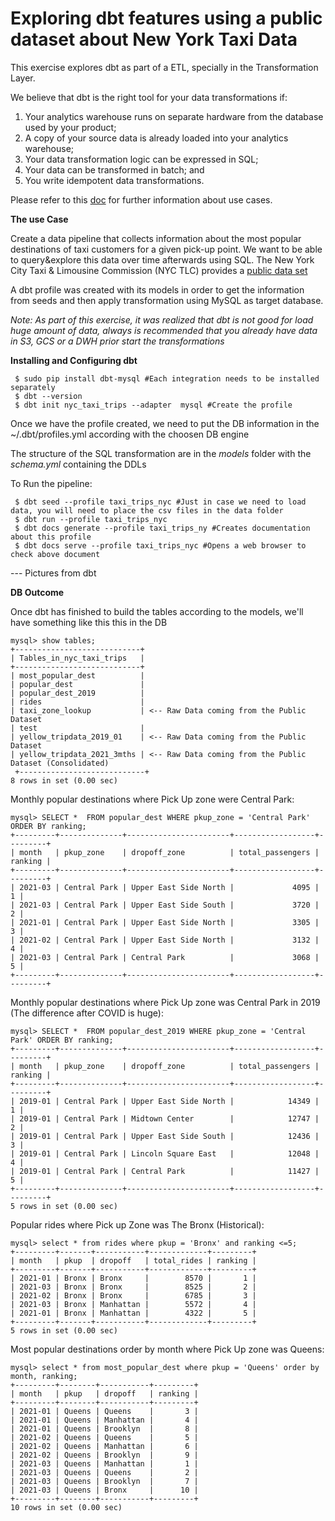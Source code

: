# Exploring dbt features using a public dataset about New York Taxi Data

This exercise explores dbt as part of a ETL, specially in the Transformation Layer.

We believe that dbt is the right tool for your data transformations if:

1. Your analytics warehouse runs on separate hardware from the database used by your product;
2. A copy of your source data is already loaded into your analytics warehouse;
3. Your data transformation logic can be expressed in SQL;
3. Your data can be transformed in batch; and
4. You write idempotent data transformations.

Please refer to this [doc](https://blog.getdbt.com/is-dbt-the-right-tool-for-my-data-transformations/) for further information about use cases.


**The use Case**

Create a data pipeline that collects information about the most popular destinations of taxi customers for a given pick-up point. We want to be able to query&explore this data over time afterwards using SQL. The New York City Taxi & Limousine Commission (NYC TLC) provides a [public data set](https://www1.nyc.gov/site/tlc/about/tlc-trip-record-data.page)

A dbt profile was created with its models in order to get the information from seeds and then apply transformation using MySQL as target database.

*Note: As part of this exercise, it was realized that dbt is not good for load huge amount of data, always is recommended that you already have data in S3, GCS or a DWH prior start the transformations* 


**Installing and Configuring dbt**

```
 $ sudo pip install dbt-mysql #Each integration needs to be installed separately
 $ dbt --version
 $ dbt init nyc_taxi_trips --adapter  mysql #Create the profile
```

Once we have the profile created, we need to put the DB information in the ~/.dbt/profiles.yml according with the choosen DB engine

The structure of the SQL transformation are in the *models* folder with the *schema.yml* containing the DDLs 

To Run the pipeline:

```
 $ dbt seed --profile taxi_trips_nyc #Just in case we need to load data, you will need to place the csv files in the data folder
 $ dbt run --profile taxi_trips_nyc
 $ dbt docs generate --profile taxi_trips_ny #Creates documentation about this profile
 $ dbt docs serve --profile taxi_trips_nyc #Opens a web browser to check above document
```


--- Pictures from dbt

**DB Outcome**

Once dbt has finished to build the tables according to the models, we'll have something like this this in the DB

```
mysql> show tables;
+----------------------------+
| Tables_in_nyc_taxi_trips   |
+----------------------------+
| most_popular_dest          | 
| popular_dest               |
| popular_dest_2019          |
| rides                      |
| taxi_zone_lookup           | <-- Raw Data coming from the Public Dataset
| test                       |
| yellow_tripdata_2019_01    | <-- Raw Data coming from the Public Dataset
| yellow_tripdata_2021_3mths | <-- Raw Data coming from the Public Dataset (Consolidated)
 +----------------------------+
8 rows in set (0.00 sec)
```

Monthly popular destinations where Pick Up zone were Central Park:

```
mysql> SELECT *  FROM popular_dest WHERE pkup_zone = 'Central Park' ORDER BY ranking;
+---------+--------------+-----------------------+------------------+---------+
| month   | pkup_zone    | dropoff_zone          | total_passengers | ranking |
+---------+--------------+-----------------------+------------------+---------+
| 2021-03 | Central Park | Upper East Side North |             4095 |       1 |
| 2021-03 | Central Park | Upper East Side South |             3720 |       2 |
| 2021-01 | Central Park | Upper East Side North |             3305 |       3 |
| 2021-02 | Central Park | Upper East Side North |             3132 |       4 |
| 2021-03 | Central Park | Central Park          |             3068 |       5 |
+---------+--------------+-----------------------+------------------+---------+
```

Monthly popular destinations where Pick Up zone was Central Park in 2019 (The difference after COVID is huge):

```
mysql> SELECT *  FROM popular_dest_2019 WHERE pkup_zone = 'Central Park' ORDER BY ranking;
+---------+--------------+-----------------------+------------------+---------+
| month   | pkup_zone    | dropoff_zone          | total_passengers | ranking |
+---------+--------------+-----------------------+------------------+---------+
| 2019-01 | Central Park | Upper East Side North |            14349 |       1 |
| 2019-01 | Central Park | Midtown Center        |            12747 |       2 |
| 2019-01 | Central Park | Upper East Side South |            12436 |       3 |
| 2019-01 | Central Park | Lincoln Square East   |            12048 |       4 |
| 2019-01 | Central Park | Central Park          |            11427 |       5 |
+---------+--------------+-----------------------+------------------+---------+
5 rows in set (0.00 sec)
```

Popular rides where Pick up Zone was The Bronx (Historical):

```
mysql> select * from rides where pkup = 'Bronx' and ranking <=5;
+---------+-------+-----------+-------------+---------+
| month   | pkup  | dropoff   | total_rides | ranking |
+---------+-------+-----------+-------------+---------+
| 2021-01 | Bronx | Bronx     |        8570 |       1 |
| 2021-03 | Bronx | Bronx     |        8525 |       2 |
| 2021-02 | Bronx | Bronx     |        6785 |       3 |
| 2021-03 | Bronx | Manhattan |        5572 |       4 |
| 2021-01 | Bronx | Manhattan |        4322 |       5 |
+---------+-------+-----------+-------------+---------+
5 rows in set (0.00 sec)
```

Most popular destinations order by month where Pick Up zone was Queens:

```
mysql> select * from most_popular_dest where pkup = 'Queens' order by month, ranking;
+---------+--------+-----------+---------+
| month   | pkup   | dropoff   | ranking |
+---------+--------+-----------+---------+
| 2021-01 | Queens | Queens    |       3 |
| 2021-01 | Queens | Manhattan |       4 |
| 2021-01 | Queens | Brooklyn  |       8 |
| 2021-02 | Queens | Queens    |       5 |
| 2021-02 | Queens | Manhattan |       6 |
| 2021-02 | Queens | Brooklyn  |       9 |
| 2021-03 | Queens | Manhattan |       1 |
| 2021-03 | Queens | Queens    |       2 |
| 2021-03 | Queens | Brooklyn  |       7 |
| 2021-03 | Queens | Bronx     |      10 |
+---------+--------+-----------+---------+
10 rows in set (0.00 sec)
```




